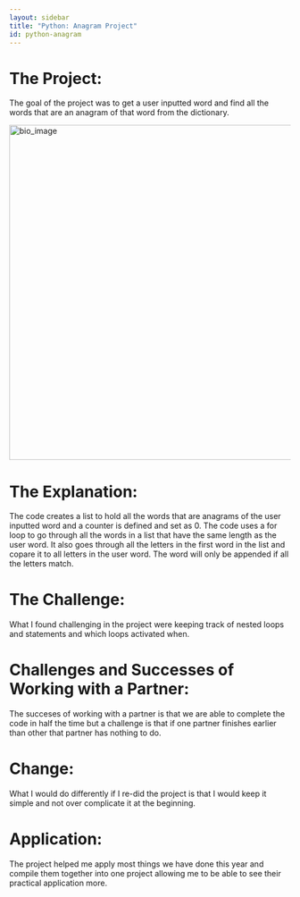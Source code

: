 ```yaml
---
layout: sidebar
title: "Python: Anagram Project"
id: python-anagram
---
```



# The Project: 
The goal of the project was to get a user inputted word and find all the words that are an anagram of that word from the dictionary.

<img src="{{ site.baseurl }}/assets/images/anagram.png" alt="bio_image" width="600"/>

# The Explanation: 
The code creates a list to hold all the words that are anagrams of the user inputted word and a counter is defined and set as 0. The code uses a for loop to go through all the words in a list that have the same length as the user word.  It also goes through all the letters in the first word in the list and copare it to all letters in the user word. The word will only be appended if all the letters match.

# The Challenge: 
What I found challenging in the project were keeping track of nested loops and statements and which loops activated when.

# Challenges and Successes of Working with a Partner: 
The succeses of working with a partner is that we are able to complete the code in half the time but a challenge is that if one partner finishes earlier than other that partner has nothing to do.

# Change: 
What I would do differently if I re-did the project is that I would keep it simple and not over complicate it at the beginning. 

# Application: 
The project helped me apply most things we have done this year and compile them together into one project allowing me to be able to see their practical application more. 